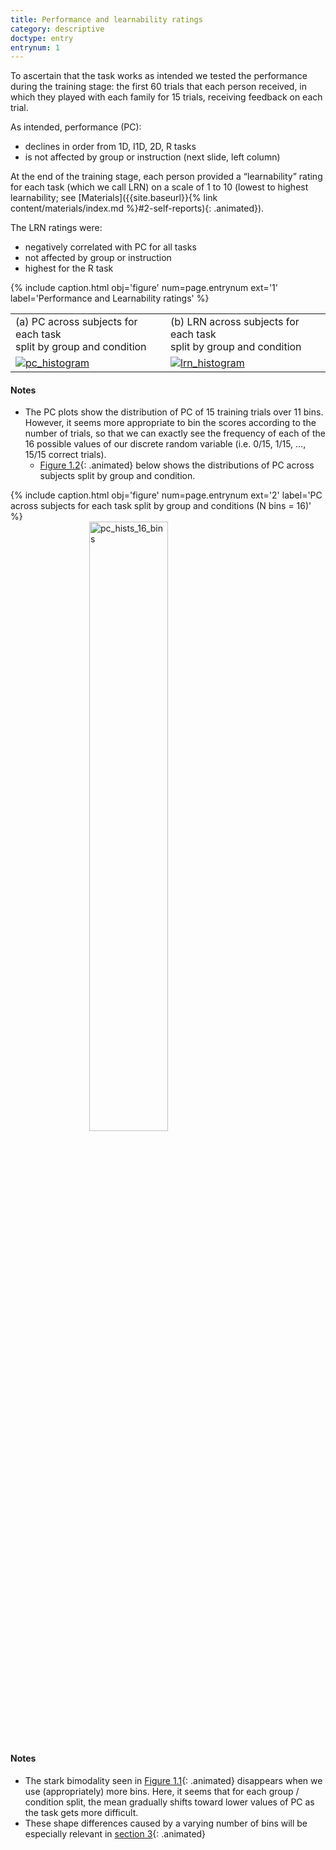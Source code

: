 ```yaml
---
title: Performance and learnability ratings
category: descriptive
doctype: entry
entrynum: 1
---
```


To ascertain that the task works as intended we tested the performance during the training stage: the first 60 trials that each person received, in which they played with each family for 15 trials, receiving feedback on each trial. 

As intended, performance (PC):
- declines in order from 1D, I1D, 2D, R tasks
- is not affected by group or instruction (next slide, left column)

At the end of the training stage, each person provided a “learnability” rating for each task (which we call LRN) on a scale of 1 to 10 (lowest to highest learnability; see [Materials]({{site.baseurl}}{% link content/materials/index.md %}#2-self-reports){: .animated}).

The LRN ratings were:
- negatively correlated with PC for all tasks 
- not affected by group or instruction
- highest for the R task

{% include caption.html 
    obj='figure' 
    num=page.entrynum
    ext='1'
    label='Performance and Learnability ratings' %}
<table class='imagegrid'>
    <tr>
        <td>(a) PC across subjects for each task <br>split by group and condition</td>
        <td>(b) LRN across subjects for each task <br>split by group and condition</td>
    </tr>
    <tr>
        <td><a href="{{site.baseurl}}/img/pc_clean.svg"><img src="{{site.baseurl}}/img_compressed/pc_clean.svg" alt="pc_histogram" /></a></td>
        <td><a href="{{site.baseurl}}/img/lrn_clean.svg"><img src="{{site.baseurl}}/img_compressed/lrn_clean.svg" alt="lrn_histogram" /></a></td>
    </tr>
</table>

#### Notes
- The PC plots show the distribution of PC of 15 training trials over 11 bins. However, it seems more appropriate to bin the scores according to the number of trials, so that we can exactly see the frequency of each of the 16 possible values of our discrete random variable (i.e. 0/15, 1/15, ..., 15/15 correct trials).
    - [Figure 1.2](#f-1-2){: .animated} below shows the distributions of PC across subjects split by group and condition.
    
{% include caption.html 
    obj='figure' 
    num=page.entrynum
    ext='2'
    label='PC across subjects for each task split by group and conditions (N bins = 16)' %}
<a href='{{site.baseurl}}/img/pc_clean-nbins16.svg'><img src='{{site.baseurl}}/img_compressed/pc_clean-nbins16.svg' alt='pc_hists_16_bins' style='width: 50%; height:auto; display: block; margin: 0 auto;/'></a>

#### Notes
- The stark bimodality seen in [Figure 1.1](#f-1-1){: .animated} disappears when we use (appropriately) more bins. Here, it seems that for each group / condition split, the mean gradually shifts toward lower values of PC as the task gets more difficult.
- These shape differences caused by a varying number of bins will be especially relevant in [section 3](#3){: .animated}